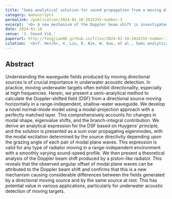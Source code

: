 ```yaml
---
title: "Semi-analytical solution for sound propagation from a moving directional source in a shallow-water waveguide"
category: manuscripts
permalink: /publication/2024-01-10-2024JSV-number-3
excerpt: '<b> A new mechanism of the Doppler beam shift is investigated by developping the semi-analytical solution for sound propagation from a moving directional source in a shallow-water waveguide</b>'
date: 2024-01-10
venue: 'J. Sound Vib.'
paperurl: http://TengjiaoHE.github.io/files/2024-01-10-2024JSV-number-3.pdf
citation: '<b>T. He</b>, X. Liu, R. Nie, W. Guo, et al., Semi-analytical solution for sound propagation from a moving directional source in a shallow-water waveguide, <i>J. Sound Vib.</i>, 576(35):118259 (2024) (https://10.1016/j.jsv.2024.118259)'
---
```


## Abstract

Understanding the waveguide fields produced by moving directional sources is of crucial importance in underwater acoustic detection. In practice, moving underwater targets often exhibit directionality, especially at high frequencies. Herein, we present a semi-analytical method to calculate the Doppler-shifted field (DSF) from a directional source moving horizontally in a range-independent, shallow-water waveguide. We develop a novel normal-mode model using a modal-projection approach with a perfectly matched layer. This comprehensively accounts for changes in modal shape, eigenvalue shifts, and the branch-integral contribution. We derive an analytical expression for the DSF based on Huygens’ principle, and the solution is presented as a sum over propagating eigenmodes, with the modal excitation determined by the source directivity depending upon the grazing angle of each pair of modal plane waves. This expression is valid for any type of radiator moving in a range-independent environment with a smoothly varying sound-speed profile. We then present a theoretical analysis of the Doppler beam shift produced by a piston-like radiator. This reveals that the observed angular offset of modal plane waves can be attributed to the Doppler beam shift and confirms that this is a new mechanism causing considerable differences between the fields generated by a directional moving source and by the same source at rest. This has potential value in various applications, particularly for underwater acoustic detection of moving targets.


